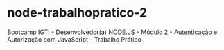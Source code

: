 # node-trabalhopratico-2
Bootcamp IGTI - Desenvolvedor(a) NODE.JS - Módulo 2 - Autenticação e Autorização com JavaScript - Trabalho Prático
